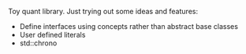 Toy quant library. Just trying out some ideas and features:
 - Define interfaces using concepts rather than abstract base classes
 - User defined literals
 - std::chrono
